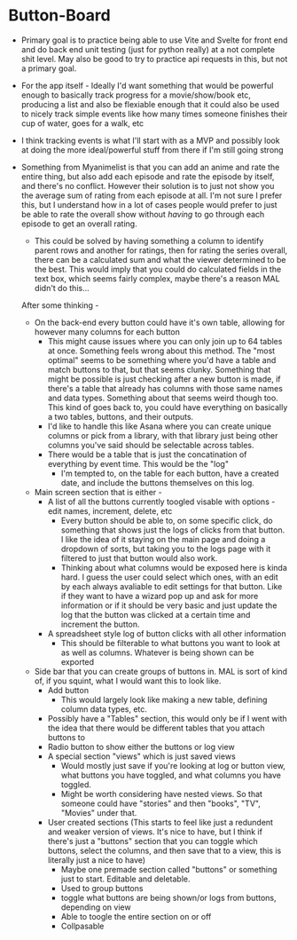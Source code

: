 # Button-Board

* Primary goal is to practice being able to use Vite and Svelte for front end and do back end unit testing (just for python really) at a not complete shit level. May also be good to try to practice api requests in this, but not a primary goal.

* For the app itself - Ideally I'd want something that would be powerful enough to basically track progress for a movie/show/book etc, producing a list and also be flexiable enough that it could also be used to nicely track simple events like how many times someone finishes their cup of water, goes for a walk, etc

* I think tracking events is what I'll start with as a MVP and possibly look at doing the more ideal/powerful stuff from there if I'm still going strong

* Something from Myanimelist is that you can add an anime and rate the entire thing, but also add each episode and rate the episode by itself, and there's no conflict. However their solution is to just not show you the average sum of rating from each episode at all. I'm not sure I prefer this, but I understand how in a lot of cases people would prefer to just be able to rate the overall show without *having* to go through each episode to get an overall rating. 
  * This could be solved by having something a column to identify parent rows and another for ratings, then for rating the series overall, there can be a calculated sum and what the viewer determined to be the best. This would imply that you could do calculated fields in the text box, which seems fairly complex, maybe there's a reason MAL didn't do this...
  
  
  
  After some thinking -
  
  * On the back-end every button could have it's own table, allowing for however many columns for each button
    * This might cause issues where you can only join up to 64 tables at once. Something feels wrong about this method. The "most optimal" seems to be something where you'd have a table and match buttons to that, but that seems clunky. Something that might be possible is just checking after a new button is made, if there's a table that already has columns with those same names and data types. Something about that seems weird though too. This kind of goes back to, you could have everything on basically a two tables, buttons, and their outputs.
    * I'd like to handle this like Asana where you can create unique columns or pick from a library, with that library just being other columns you've said should be selectable across tables. 
    * There would be a table that is just the concatination of everything by event time. This would be the "log"
      * I'm tempted to, on the table for each button, have a created date, and include the buttons themselves on this log.
  * Main screen section that is either -
    * A list of all the buttons currently toogled visable with options - edit names, increment, delete, etc
      * Every button should be able to, on some specific click, do something that shows just the logs of clicks from that button. I like the idea of it staying on the main page and doing a dropdown of sorts, but taking you to the logs page with it filtered to just that button would also work.
      * Thinking about what columns would be exposed here is kinda hard. I guess the user could select which ones, with an edit by each always avaliable to edit settings for that button. Like if they want to have a wizard pop up and ask for more information or if it should be very basic and just update the log that the button was clicked at a certain time and increment the button.
    * A spreadsheet style log of button clicks with all other information
      * This should be filterable to what buttons you want to look at as well as columns. Whatever is being shown can be exported 
  * Side bar that you can create groups of buttons in. MAL is sort of kind of, if you squint, what I would want this to look like.
    * Add button
      * This would largely look like making a new table, defining column data types, etc.
    * Possibly have a "Tables" section, this would only be if I went with the idea that there would be different tables that you attach buttons to
    * Radio button to show either the buttons or log view
    * A special section "views" which is just saved views
      * Would mostly just save if you're looking at log or button view, what buttons you have toggled, and what columns you have toggled.
      * Might be worth considering have nested views. So that someone could have "stories" and then "books", "TV", "Movies" under that.
    * User created sections (This starts to feel like just a redundent and weaker version of views. It's nice to have, but I think if there's just a "buttons" section that you can toggle which buttons, select the columns, and then save that to a view, this is literally just a nice to have)
      * Maybe one premade section called "buttons" or something just to start. Editable and deletable.
      * Used to group buttons 
      * toggle what buttons are being shown/or logs from buttons, depending on view
      * Able to toogle the entire section on or off
      * Collpasable
